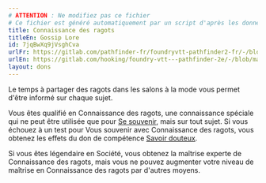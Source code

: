 ```yaml
---
# ATTENTION : Ne modifiez pas ce fichier
# Ce fichier est généré automatiquement par un script d'après les données du module Foundry VTT officiel et de sa traduction
title: Connaissance des ragots
titleEn: Gossip Lore
id: 7jqBwXq9jVsghCva
urlFr: https://gitlab.com/pathfinder-fr/foundryvtt-pathfinder2-fr/-/blob/master/data/feats/7jqBwXq9jVsghCva.htm
urlEn: https://gitlab.com/hooking/foundry-vtt---pathfinder-2e/-/blob/master/packs/data/feats.db/gossip-lore.json
layout: dons
---
```

Le temps à partager des ragots dans les salons à la mode vous permet d'être informé sur chaque sujet.

Vous êtes qualifié en Connaissance des ragots, une connaissance spéciale qui ne peut être utilisée que pour [Se souvenir](../actions/se-souvenir-connaissance.md), mais sur tout sujet. Si vous échouez à un test pour Vous souvenir avec Connaissance des ragots, vous obtenez les effets du don de compétence [Savoir douteux](savoir-douteux.md).

Si vous êtes légendaire en Société, vous obtenez la maîtrise experte de Connaissance des ragots, mais vous ne pouvez augmenter votre niveau de maîtrise en Connaissance des ragots par d'autres moyens.
